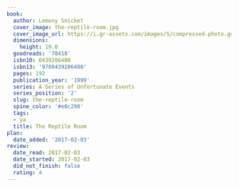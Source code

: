 ```yaml
---
book:
  author: Lemony Snicket
  cover_image: the-reptile-room.jpg
  cover_image_url: https://i.gr-assets.com/images/S/compressed.photo.goodreads.com/books/1352146294l/78418._SX98_.jpg
  dimensions:
    height: 19.0
  goodreads: '78418'
  isbn10: 0439206480
  isbn13: '9780439206488'
  pages: 192
  publication_year: '1999'
  series: A Series of Unfortunate Events
  series_position: '2'
  slug: the-reptile-room
  spine_color: '#e0c290'
  tags:
  - ya
  title: The Reptile Room
plan:
  date_added: '2017-02-03'
review:
  date_read: 2017-02-03
  date_started: 2017-02-03
  did_not_finish: false
  rating: 4
---
```

